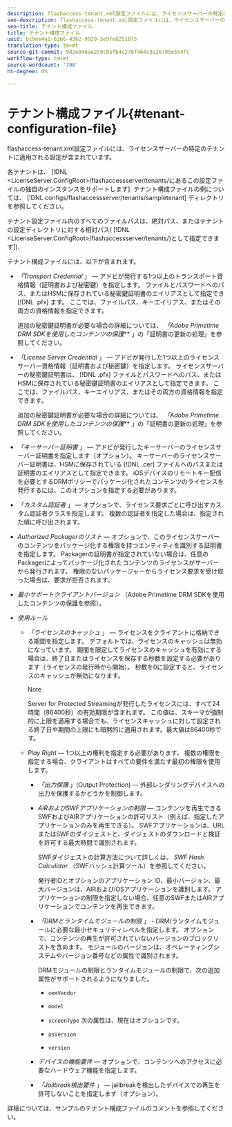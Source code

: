 ```yaml
---
description: flashaccess-tenant.xml設定ファイルには、ライセンスサーバーの特定のテナントに適用される設定が含まれています。
seo-description: flashaccess-tenant.xml設定ファイルには、ライセンスサーバーの特定のテナントに適用される設定が含まれています。
seo-title: テナント構成ファイル
title: テナント構成ファイル
uuid: bc9ee4a1-63b6-4362-9929-3e9fe8251075
translation-type: tm+mt
source-git-commit: 9d2e046ae259c05fb4c278f464c9a26795e554fc
workflow-type: tm+mt
source-wordcount: '798'
ht-degree: 0%

---
```



# テナント構成ファイル{#tenant-configuration-file}

flashaccess-tenant.xml設定ファイルには、ライセンスサーバーの特定のテナントに適用される設定が含まれています。

各テナントは、 [!DNL &lt;LicenseServer.ConfigRoot>/flashaccessserver/tenants/にあるこの設定ファイルの独自のインスタンスをサポートします<tenantname>]. テナント構成ファイルの例については、 [!DNL configs/flashaccessserver/tenants/sampletenant] ディレクトリを参照してください。

テナント設定ファイル内のすべてのファイルパスは、絶対パス、またはテナントの設定ディレクトリに対する相対パス( [!DNL &lt;LicenseServer.ConfigRoot>/flashaccessserver/tenants/)として指定できます<tenantname>]).

テナント構成ファイルには、以下が含まれます。

* *「Transport Credential* 」 — アドビが発行する1つ以上のトランスポート資格情報（証明書および秘密鍵）を指定します。 ファイルとパスワードへのパス、またはHSMに保存されている秘密鍵証明書のエイリアスとして指定でき [!DNL .pfx] ます。 ここでは、ファイルパス、キーエイリアス、またはその両方の資格情報を指定できます。

   追加の秘密鍵証明書が必要な場合の詳細については、 *「Adobe Primetime DRM SDKを使用したコンテンツの保護*** 」の「証明書の更新の処理」を参照してください。

* *「License Server Credential* 」 — アドビが発行した1つ以上のライセンスサーバー資格情報（証明書および秘密鍵）を指定します。 ライセンスサーバーの秘密鍵証明書は、 [!DNL .pfx] ファイルとパスワードへのパス、またはHSMに保存されている秘密鍵証明書のエイリアスとして指定できます。 ここでは、ファイルパス、キーエイリアス、またはその両方の資格情報を指定できます。

   追加の秘密鍵証明書が必要な場合の詳細については、 *「Adobe Primetime DRM SDKを使用したコンテンツの保護*** 」の「証明書の更新の処理」を参照してください。

* *「キーサーバー証明書* 」 — アドビが発行したキーサーバーのライセンスサーバー証明書を指定します（オプション）。 キーサーバーのライセンスサーバー証明書は、HSMに保存されている [!DNL .cer] ファイルへのパスまたは証明書のエイリアスとして指定できます。 iOSデバイスのリモートキー配信を必要とするDRMポリシーでパッケージ化されたコンテンツのライセンスを発行するには、このオプションを指定する必要があります。

* *「カスタム認証者* 」 — オプションで、ライセンス要求ごとに呼び出すカスタム認証者クラスを指定します。 複数の認証者を指定した場合は、指定された順に呼び出されます。
* *Authorized Packagerのリスト* — オプションで、このライセンスサーバーのコンテンツをパッケージ化する権限を持つエンティティを識別する証明書を指定します。 Packagerの証明書が指定されていない場合は、任意のPackagerによってパッケージ化されたコンテンツのライセンスがサーバーから発行されます。 権限のないパッケージャーからライセンス要求を受け取った場合は、要求が拒否されます。
* *最小サポートクライアントバージョン* （Adobe Primetime DRM SDKを使用したコンテンツの保護を参照）。

* *使用ルール*

   * *「ライセンスのキャッシュ* 」 — ライセンスをクライアントに格納できる期間を指定します。 デフォルトでは、ライセンスのキャッシュは無効になっています。 期間を限定してライセンスのキャッシュを有効にする場合は、終了日またはライセンスを保存する秒数を設定する必要があります（ライセンスの発行時から開始）。 秒数を0に設定すると、ライセンスのキャッシュが無効になります。

      >[!NOTE]
      >
      >Server for Protected Streamingが発行したライセンスには、すべて24時間（86400秒）の有効期限が含まれます。 この値は、スキーマが強制的に上限を適用する場合でも、ライセンスキャッシュに対して設定される終了日や期間の上限にも暗黙的に適用されます。最大値は86400秒です。

   * *Play Right* — 1つ以上の権利を指定する必要があります。 複数の権限を指定する場合、クライアントはすべての要件を満たす最初の権限を使用します。

      * *「出力保護* 」(Output Protection) — 外部レンダリングデバイスへの出力を保護するかどうかを制御します。
      * *AIRおよびSWFアプリケーションの制限* — コンテンツを再生できるSWFおよびAIRアプリケーションの許可リスト（例えば、指定したアプリケーションのみを再生できる）。 SWFアプリケーションは、URLまたはSWFのダイジェストと、ダイジェストのダウンロードと検証を許可する最大時間で識別されます。

         SWFダイジェストの計算方法について詳しくは、 *SWF Hash Calculator* （SWFハッシュ計算ツール）を参照してください。

         発行者IDとオプションのアプリケーション ID、最小バージョン、最大バージョンは、AIRおよびiOSアプリケーションを識別します。 アプリケーションの制限を指定しない場合、任意のSWFまたはAIRアプリケーションでコンテンツを再生できます。

      * *「DRMとランタイムモジュールの制限* 」 - DRM/ランタイムモジュールに必要な最小セキュリティレベルを指定します。 オプションで、コンテンツの再生が許可されていないバージョンのブロックリストを含めます。 モジュールのバージョンは、オペレーティングシステムやバージョン番号などの属性で識別されます。

         DRMモジュールの制限とランタイムモジュールの制限で、次の追加属性がサポートされるようになりました。

         * `oemVendor`
         * `model`
         * `screenType`
         次の属性は、現在はオプションです。

         * `osVersion`
         * `version`
      * *デバイスの機能要件* — オプションで、コンテンツへのアクセスに必要なハードウェア機能を指定します。
      * *「Jailbreak検出要件* 」 — jailbreakを検出したデバイスでの再生を許可しないことを指定します（オプション）。



詳細については、サンプルのテナント構成ファイルのコメントを参照してください。

